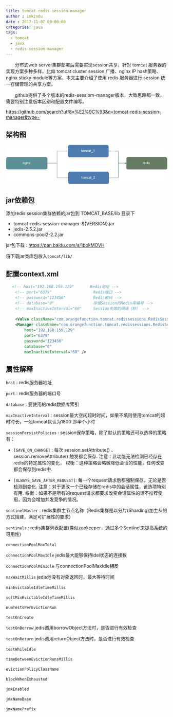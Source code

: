 ```yaml
---
title: tomcat redis-session-manager
author : imkindu
date : 2017-11-07 09:00:00
categories: java
tags:
  - tomcat
  - java
  - redis-session-manager
---
```


　　分布式web server集群部署后需要实现session共享，针对 tomcat 服务器的实现方案多种多样，比如 tomcat cluster session 广播、nginx IP hash策略、nginx sticky module等方案，本文主要介绍了使用 redis 服务器进行 session 统一存储管理的共享方案。


<!--more-->

　　github提供了多个版本的redis-sessiom-manager版本，大致思路都一致，需要特别注意版本区别和配置文件编写。

https://github.com/search?utf8=%E2%9C%93&q=tomcat-redis-session-manager&type=

## 架构图

![](/images/java/101.png)


## jar依赖包

添加redis session集群依赖的jar包到 TOMCAT_BASE/lib 目录下

- tomcat-redis-session-manager-${VERSION}.jar
- jedis-2.5.2.jar
- commons-pool2-2.2.jar

jar包下载 : https://pan.baidu.com/s/1bokMOVH

将下载jar类库包放入`tomcat/lib/`


## 配置context.xml


``` xml
　 <!-- host="192.168.159.129"       Redis地址 -->
    <!-- port="6379"                  Redis端口 -->
    <!-- password="123456"            Redis密码 -->
    <!-- database="0"                 存储Session的Redis库编号 -->
    <!-- maxInactiveInterval="60"     Session失效的间隔（秒） -->
    
    <Valve className="com.orangefunction.tomcat.redissessions.RedisSessionHandlerValve" />        
    <Manager className="com.orangefunction.tomcat.redissessions.RedisSessionManager" 
        host="192.168.159.129"       
        port="6379"                 
        password="123456"            
        database="0"                 
        maxInactiveInterval="60" />
```

## 属性解释

`host` : redis服务器地址

`port` : redis服务器的端口号

`database` : 要使用的redis数据库索引

`maxInactiveInterval` : session最大空闲超时时间，如果不填则使用tomcat的超时时长，一般tomcat默认为1800 即半个小时

`sessionPersistPolicies` : session保存策略，除了默认的策略还可以选择的策略有：

- `[SAVE_ON_CHANGE]` : 每次 session.setAttribute() 、 session.removeAttribute() 触发都会保存. 
	注意：此功能无法检测已经存在redis的特定属性的变化，
	权衡：这种策略会略微降低会话的性能，任何改变都会保存到redis中.

- `[ALWAYS_SAVE_AFTER_REQUEST]`: 每一个request请求后都强制保存，无论是否检测到变化.
	注意：对于更改一个已经存储在redis中的会话属性，该选项特别有用. 
	权衡：如果不是所有的request请求都要求改变会话属性的话不推荐使用，因为会增加并发竞争的情况。

`sentinelMaster` :	redis集群主节点名称（Redis集群是以分片(Sharding)加主从的方式搭建，满足可扩展性的要求）

`sentinels` :	redis集群列表配置(类似zookeeper，通过多个Sentinel来提高系统的可用性)

`connectionPoolMaxTotal`

`connectionPoolMaxIdle`	jedis最大能够保持idel状态的连接数

`connectionPoolMinIdle`	与connectionPoolMaxIdle相反

`maxWaitMillis`	jedis池没有对象返回时，最大等待时间

`minEvictableIdleTimeMillis`

`softMinEvictableIdleTimeMillis`

`numTestsPerEvictionRun`

`testOnCreate`

`testOnBorrow`	jedis调用borrowObject方法时，是否进行有效检查

`testOnReturn`	jedis调用returnObject方法时，是否进行有效检查

`testWhileIdle`

`timeBetweenEvictionRunsMillis`

`evictionPolicyClassName`

`blockWhenExhausted`

`jmxEnabled`

`jmxNameBase`

`jmxNamePrefix`


